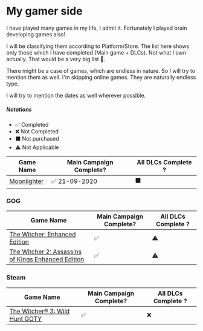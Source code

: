 # My gamer side

I have played many games in my life, I admit it. Fortunately I played brain developing games also!

I will be classifying them according to Platform/Store. The list here shows only those which I have completed (Main game + DLCs). Not what I own actually. That would be a very big list 😬.

There might be a case of games, which are endless in nature. So I will try to mention them as well. I'm skipping online games. They are naturally endless type.

I will try to mention the dates as well wherever possible.

##### Notations

- ✅ Completed
- ❌ Not Completed
- ⬛ Not purchased
- ⚠ Not Applicable

| Game Name                                                                     | Main Campaign Complete? | All DLCs Complete ? |
| ----------------------------------------------------------------------------- | ----------------------- | ------------------- |
| [Moonlighter](https://www.epicgames.com/store/en-US/product/moonlighter/home) | ✅ 21-09-2020           | ⬛                  |

### GOG

| Game Name                                                                                    | Main Campaign Complete? | All DLCs Complete ? |
| -------------------------------------------------------------------------------------------- | ----------------------- | ------------------- |
| [The Witcher: Enhanced Edition](https://www.gog.com/game/the_witcher)                        | ✅                      | ⚠                   |
| [The Witcher 2: Assassins of Kings Enhanced Edition](https://www.gog.com/game/the_witcher_2) | ✅                      | ⚠                   |

### Steam

| Game Name                                                                                            | Main Campaign Complete? | All DLCs Complete ? |
| ---------------------------------------------------------------------------------------------------- | ----------------------- | ------------------- |
| [The Witcher® 3: Wild Hunt GOTY](https://store.steampowered.com/app/292030/The_Witcher_3_Wild_Hunt/) | ✅                      | ❌                  |

[^goty]: Game Of The Year Edition
